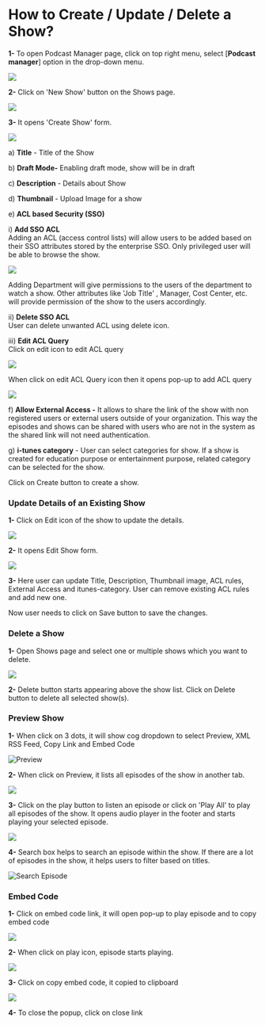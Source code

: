 # How to Create / Update / Delete a Show?

**1-** To open Podcast Manager page, click on top right menu, select \[**Podcast manager**\] option in the drop-down menu.

![](../.gitbook/assets/pocast7.png)

**2-** Click on 'New Show' button on the Shows page.

![](../.gitbook/assets/podcast-show.png)

**3-** It opens 'Create Show' form.

![](../.gitbook/assets/new-show.png)

a\) **Title**  - Title of the Show

b\) **Draft Mode-** Enabling draft mode, show will be in draft

c\) **Description** - Details about Show

d\) **Thumbnail** - Upload Image for a show

e\) **ACL based Security \(SSO\)** 

i\) **Add SSO ACL**  
Adding an ACL \(access control lists\) will allow users to be added based on their SSO attributes stored by the enterprise SSO. Only privileged user will be able to browse the show.

![](../.gitbook/assets/podcast8.png)

Adding Department will give permissions to the users of the department to watch a show. Other attributes like 'Job Title' , Manager, Cost Center, etc. will provide permission of the show to the users accordingly.

ii\) **Delete SSO ACL**  
User can delete unwanted ACL using delete icon.

iii\) **Edit ACL Query**  
Click on edit icon to edit ACL query 

![](../.gitbook/assets/acl1.png)

When click on edit ACL Query icon then it opens pop-up to add ACL query

![](../.gitbook/assets/s3.png)

f\) **Allow External Access -** It allows to share the link of the show with non registered users or external users outside of your organization. This way the episodes and shows can be shared with users who are not in the system as the shared link will  not need authentication.

g\) **i-tunes category** - User can select categories for show. If a show is created for education purpose or entertainment purpose, related category can be selected for the show.

Click on Create button to create a show.

### Update Details of an Existing Show

**1-** Click on Edit icon of the show to update the details.

![](../.gitbook/assets/podcast-edit-show.png)

**2-** It opens Edit Show form.

![](../.gitbook/assets/podcast-edit-show2.png)

**3-** Here user can update Title, Description, Thumbnail image, ACL rules, External Access and itunes-category. User can remove existing ACL rules and add new one.

Now user needs to click on Save button to save the changes.

### Delete a Show

**1-** Open Shows page and select one or multiple shows which you want to delete.

![](../.gitbook/assets/delete-a-show.png)

**2-** Delete button starts appearing above the show list. Click on Delete button to delete all selected show\(s\).

### Preview Show

**1-** When click on 3 dots, it will show cog dropdown to select Preview, XML RSS Feed, Copy Link and Embed Code

![Preview](../.gitbook/assets/preview.png)

**2-** When click on Preview, it lists all episodes of the show in another tab.

![](../.gitbook/assets/pre1.png)

**3-** Click on the play button to listen an episode or click on 'Play All' to play all episodes of the show. It opens audio player in the footer and starts playing your selected episode.

![](../.gitbook/assets/pre1%20%281%29.png)

**4-** Search box helps to search an episode within the show. If there are a lot of episodes in the show, it helps users to filter based on titles.

![Search Episode](../.gitbook/assets/pre1%20%282%29.png)

### Embed Code

**1-** Click on embed code link, it will open pop-up to play episode and to copy embed code

![](../.gitbook/assets/e1.png)

**2-** When click on play icon, episode starts playing.

![](../.gitbook/assets/e3.png)

**3-** Click on copy embed code, it copied to clipboard

![](../.gitbook/assets/e4.png)

**4-** To close the popup, click on close link

